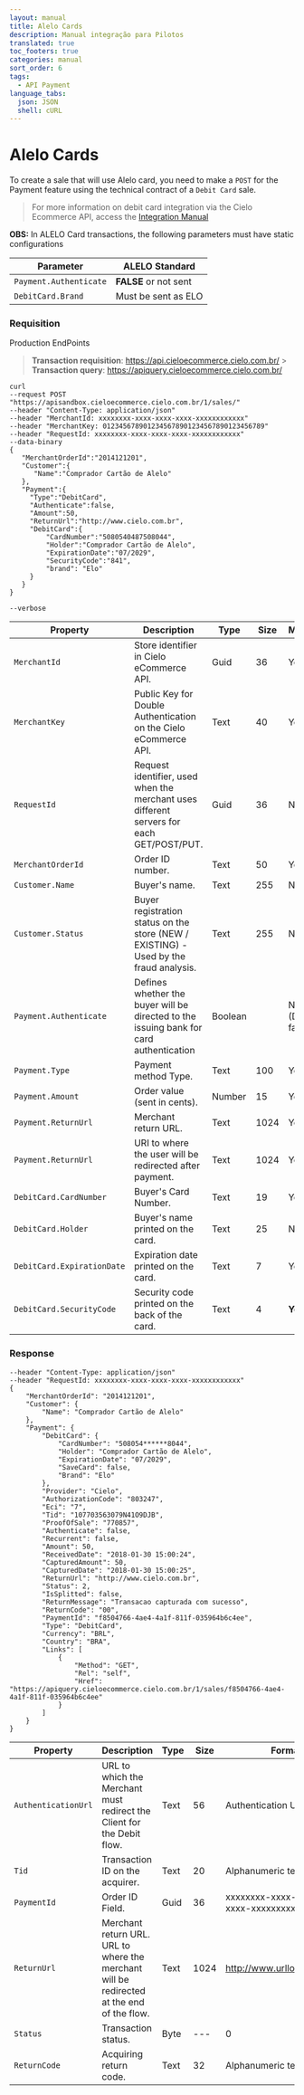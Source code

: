 ```yaml
---
layout: manual
title: Alelo Cards
description: Manual integração para Pilotos
translated: true
toc_footers: true
categories: manual
sort_order: 6
tags:
  - API Payment
language_tabs:
  json: JSON
  shell: cURL
---
```


# Alelo Cards

To create a sale that will use Alelo card, you need to make a `POST` for the Payment feature using the technical contract of a `Debit Card` sale.

> For more information on debit card integration via the Cielo Ecommerce API, access the [Integration Manual](https://developercielo.github.io/en/manual/cielo-ecommerce#creating-a-simplified-sale)

**OBS:** In ALELO Card transactions, the following parameters must have static configurations

| Parameter              | ALELO Standard        |
| ---------------------- | --------------------- |
| `Payment.Authenticate` | **FALSE** or not sent |
| `DebitCard.Brand`      | Must be sent as ELO   |

### Requisition

Production EndPoints

> **Transaction requisition**: https://api.cieloecommerce.cielo.com.br/ > **Transaction query**: https://apiquery.cieloecommerce.cielo.com.br/

```shell
curl
--request POST "https://apisandbox.cieloecommerce.cielo.com.br/1/sales/"
--header "Content-Type: application/json"
--header "MerchantId: xxxxxxxx-xxxx-xxxx-xxxx-xxxxxxxxxxxx"
--header "MerchantKey: 0123456789012345678901234567890123456789"
--header "RequestId: xxxxxxxx-xxxx-xxxx-xxxx-xxxxxxxxxxxx"
--data-binary
{
   "MerchantOrderId":"2014121201",
   "Customer":{
      "Name":"Comprador Cartão de Alelo"
   },
   "Payment":{
     "Type":"DebitCard",
     "Authenticate":false,
     "Amount":50,
     "ReturnUrl":"http://www.cielo.com.br",
     "DebitCard":{
         "CardNumber":"5080540487508044",
         "Holder":"Comprador Cartão de Alelo",
         "ExpirationDate":"07/2029",
         "SecurityCode":"841",
         "brand": "Elo"
     }
   }
}

--verbose
```

| Property                   | Description                                                                              | Type    | Size | Mandatory          |
| -------------------------- | ---------------------------------------------------------------------------------------- | ------- | ---- | ------------------ |
| `MerchantId`               | Store identifier in Cielo eCommerce API.                                                 | Guid    | 36   | Yes                |
| `MerchantKey`              | Public Key for Double Authentication on the Cielo eCommerce API.                         | Text    | 40   | Yes                |
| `RequestId`                | Request identifier, used when the merchant uses different servers for each GET/POST/PUT. | Guid    | 36   | No                 |
| `MerchantOrderId`          | Order ID number.                                                                         | Text    | 50   | Yes                |
| `Customer.Name`            | Buyer's name.                                                                            | Text    | 255  | No                 |
| `Customer.Status`          | Buyer registration status on the store (NEW / EXISTING) - Used by the fraud analysis.    | Text    | 255  | No                 |
| `Payment.Authenticate`     | Defines whether the buyer will be directed to the issuing bank for card authentication   | Boolean |      | No (Default false) |
| `Payment.Type`             | Payment method Type.                                                                     | Text    | 100  | Yes                |
| `Payment.Amount`           | Order value (sent in cents).                                                             | Number  | 15   | Yes                |
| `Payment.ReturnUrl`        | Merchant return URL.                                                                     | Text    | 1024 | Yes                |
| `Payment.ReturnUrl`        | URI to where the user will be redirected after payment.                                  | Text    | 1024 | Yes                |
| `DebitCard.CardNumber`     | Buyer's Card Number.                                                                     | Text    | 19   | Yes                |
| `DebitCard.Holder`         | Buyer's name printed on the card.                                                        | Text    | 25   | No                 |
| `DebitCard.ExpirationDate` | Expiration date printed on the card.                                                     | Text    | 7    | Yes                |
| `DebitCard.SecurityCode`   | Security code printed on the back of the card.                                           | Text    | 4    | **Yes**            |

### Response

```shell
--header "Content-Type: application/json"
--header "RequestId: xxxxxxxx-xxxx-xxxx-xxxx-xxxxxxxxxxxx"
{
    "MerchantOrderId": "2014121201",
    "Customer": {
        "Name": "Comprador Cartão de Alelo"
    },
    "Payment": {
        "DebitCard": {
            "CardNumber": "508054******8044",
            "Holder": "Comprador Cartão de Alelo",
            "ExpirationDate": "07/2029",
            "SaveCard": false,
            "Brand": "Elo"
        },
        "Provider": "Cielo",
        "AuthorizationCode": "803247",
        "Eci": "7",
        "Tid": "107703563079N41O9DJB",
        "ProofOfSale": "770857",
        "Authenticate": false,
        "Recurrent": false,
        "Amount": 50,
        "ReceivedDate": "2018-01-30 15:00:24",
        "CapturedAmount": 50,
        "CapturedDate": "2018-01-30 15:00:25",
        "ReturnUrl": "http://www.cielo.com.br",
        "Status": 2,
        "IsSplitted": false,
        "ReturnMessage": "Transacao capturada com sucesso",
        "ReturnCode": "00",
        "PaymentId": "f8504766-4ae4-4a1f-811f-035964b6c4ee",
        "Type": "DebitCard",
        "Currency": "BRL",
        "Country": "BRA",
        "Links": [
            {
                "Method": "GET",
                "Rel": "self",
                "Href": "https://apiquery.cieloecommerce.cielo.com.br/1/sales/f8504766-4ae4-4a1f-811f-035964b6c4ee"
            }
        ]
    }
}
```

| Property            | Description                                                                               | Type | Size | Format                               |
| ------------------- | ----------------------------------------------------------------------------------------- | ---- | ---- | ------------------------------------ |
| `AuthenticationUrl` | URL to which the Merchant must redirect the Client for the Debit flow.                    | Text | 56   | Authentication Url                   |
| `Tid`               | Transaction ID on the acquirer.                                                           | Text | 20   | Alphanumeric text                    |
| `PaymentId`         | Order ID Field.                                                                           | Guid | 36   | xxxxxxxx-xxxx-xxxx-xxxx-xxxxxxxxxxxx |
| `ReturnUrl`         | Merchant return URL. URL to where the merchant will be redirected at the end of the flow. | Text | 1024 | http://www.urllogista.com.br         |
| `Status`            | Transaction status.                                                                       | Byte | ---  | 0                                    |
| `ReturnCode`        | Acquiring return code.                                                                    | Text | 32   | Alphanumeric text                    |
